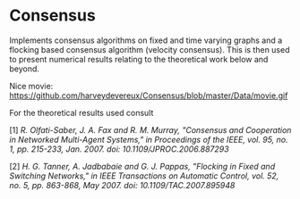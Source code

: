 # Consensus
Implements consensus algorithms on fixed and time varying graphs and a flocking based
consensus algorithm (velocity consensus). This
is then used to present numerical results relating to the theoretical
work below and beyond.

Nice movie: https://github.com/harveydevereux/Consensus/blob/master/Data/movie.gif 

For the theoretical results used consult 

[1] *R. Olfati-Saber, J. A. Fax and R. M. Murray, "Consensus and Cooperation in Networked Multi-Agent Systems," in Proceedings of the IEEE, vol. 95, no. 1, pp. 215-233, Jan. 2007.
doi: 10.1109/JPROC.2006.887293*

[2] *H. G. Tanner, A. Jadbabaie and G. J. Pappas, "Flocking in Fixed and Switching Networks," in IEEE Transactions on Automatic Control, vol. 52, no. 5, pp. 863-868, May 2007.
doi: 10.1109/TAC.2007.895948*
